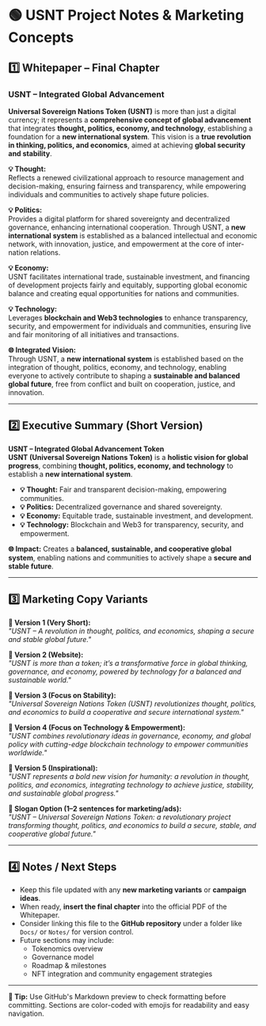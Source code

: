 # 🟢 USNT Project Notes & Marketing Concepts

## 1️⃣ Whitepaper – Final Chapter

### USNT – Integrated Global Advancement

**Universal Sovereign Nations Token (USNT)** is more than just a digital currency; it represents a **comprehensive concept of global advancement** that integrates **thought, politics, economy, and technology**, establishing a foundation for a **new international system**. This vision is a **true revolution in thinking, politics, and economics**, aimed at achieving **global security and stability**.

**💡 Thought:**  
Reflects a renewed civilizational approach to resource management and decision-making, ensuring fairness and transparency, while empowering individuals and communities to actively shape future policies.

**💡 Politics:**  
Provides a digital platform for shared sovereignty and decentralized governance, enhancing international cooperation. Through USNT, a **new international system** is established as a balanced intellectual and economic network, with innovation, justice, and empowerment at the core of inter-nation relations.

**💡 Economy:**  
USNT facilitates international trade, sustainable investment, and financing of development projects fairly and equitably, supporting global economic balance and creating equal opportunities for nations and communities.

**💡 Technology:**  
Leverages **blockchain and Web3 technologies** to enhance transparency, security, and empowerment for individuals and communities, ensuring live and fair monitoring of all initiatives and transactions.

**🌐 Integrated Vision:**  
Through USNT, a **new international system** is established based on the integration of thought, politics, economy, and technology, enabling everyone to actively contribute to shaping a **sustainable and balanced global future**, free from conflict and built on cooperation, justice, and innovation.

---

## 2️⃣ Executive Summary (Short Version)

**USNT – Integrated Global Advancement Token**  
**USNT (Universal Sovereign Nations Token)** is a **holistic vision for global progress**, combining **thought, politics, economy, and technology** to establish a **new international system**.  

- **💡 Thought:** Fair and transparent decision-making, empowering communities.  
- **💡 Politics:** Decentralized governance and shared sovereignty.  
- **💡 Economy:** Equitable trade, sustainable investment, and development.  
- **💡 Technology:** Blockchain and Web3 for transparency, security, and empowerment.  

**🌐 Impact:** Creates a **balanced, sustainable, and cooperative global system**, enabling nations and communities to actively shape a **secure and stable future**.

---

## 3️⃣ Marketing Copy Variants

**🔹 Version 1 (Very Short):**  
*"USNT – A revolution in thought, politics, and economics, shaping a secure and stable global future."*

**🔹 Version 2 (Website):**  
*"USNT is more than a token; it’s a transformative force in global thinking, governance, and economy, powered by technology for a balanced and sustainable world."*

**🔹 Version 3 (Focus on Stability):**  
*"Universal Sovereign Nations Token (USNT) revolutionizes thought, politics, and economics to build a cooperative and secure international system."*

**🔹 Version 4 (Focus on Technology & Empowerment):**  
*"USNT combines revolutionary ideas in governance, economy, and global policy with cutting-edge blockchain technology to empower communities worldwide."*

**🔹 Version 5 (Inspirational):**  
*"USNT represents a bold new vision for humanity: a revolution in thought, politics, and economics, integrating technology to achieve justice, stability, and sustainable global progress."*

**🔹 Slogan Option (1–2 sentences for marketing/ads):**  
*"USNT – Universal Sovereign Nations Token: a revolutionary project transforming thought, politics, and economics to build a secure, stable, and cooperative global future."*

---

## 4️⃣ Notes / Next Steps

- Keep this file updated with any **new marketing variants** or **campaign ideas**.  
- When ready, **insert the final chapter** into the official PDF of the Whitepaper.  
- Consider linking this file to the **GitHub repository** under a folder like `Docs/` or `Notes/` for version control.  
- Future sections may include:  
  - Tokenomics overview  
  - Governance model  
  - Roadmap & milestones  
  - NFT integration and community engagement strategies

---

**💾 Tip:** Use GitHub's Markdown preview to check formatting before committing. Sections are color-coded with emojis for readability and easy navigation.

